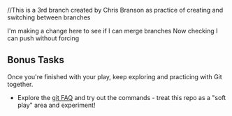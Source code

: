 //This is a 3rd branch created by Chris Branson as practice of creating and switching between branches

I'm making a change here to see if I can merge branches
Now checking I can push without forcing

## Bonus Tasks

Once you're finished with your play, keep exploring and practicing with Git together.


- Explore the [git FAQ](http://gitfaq.org/) and try out the commands - treat this repo as a "soft play" area and experiment!
